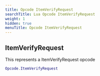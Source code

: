 ```yaml
---
title: Opcode ItemVerifyRequest
searchTitle: Lua Opcode ItemVerifyRequest
weight: 1
hidden: true
menuTitle: Opcode ItemVerifyRequest
---
```

## ItemVerifyRequest

This represents a ItemVerifyRequest opcode
```lua
Opcode.ItemVerifyRequest
```